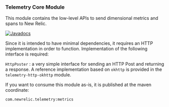 ### Telemetry Core Module

This module contains the low-level APIs to send dimensional metrics and spans to New Relic.

[![Javadocs][javadoc-image]][javadoc-url]

Since it is intended to have minimal dependencies, it requires an HTTP implementation
in order to function. Implementation of the following interface is required:

`HttpPoster` : a very simple interface for sending an HTTP Post and returning a response.
A reference implementation based on `okhttp` is provided in the `telemetry-http-okhttp` module.

If you want to consume this module as-is, it is published at the maven coordinate:

`com.newrelic.telemetry:metrics`

[javadoc-image]: https://www.javadoc.io/badge/com.newrelic.telemetry/telemetry-core.svg
[javadoc-url]: https://www.javadoc.io/doc/com.newrelic.telemetry/telemetry-core